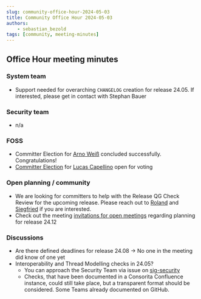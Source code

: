 ```yaml
---
slug: community-office-hour-2024-05-03
title: Community Office Hour 2024-05-03
authors:
    - sebastian_bezold
tags: [community, meeting-minutes]
---
```


## Office Hour meeting minutes

### System team

- Support needed for overarching `CHANGELOG` creation for release 24.05. If interested, please get in contact with Stephan Bauer

### Security team

- n/a

### FOSS

- Committer Election for [Arno Weiß](https://github.com/arnoweiss) concluded successfully. Congratulations!
- [Committer Election](https://projects.eclipse.org/projects/automotive.tractusx/elections/election-lucas-capellino-committer-eclipse-tractus-x) for [Lucas Capellino](https://github.com/ds-lcapellino) open for voting

### Open planning / community

- We are looking for committers to help with the Release QG Check Review for the upcoming release. Please reach out to [Roland](https://github.com/RolaH1t) and [Siegfried](https://github.com/Siegfriedk) if you are interested.
- Check out the meeting [invitations for open meetings](https://eclipse-tractusx.github.io/community/open-meetings/#one-time-meetings) regarding planning for release 24.12

### Discussions

- Are there defined deadlines for release 24.08 -> No one in the meeting did know of one yet
- Interoperability and Thread Modelling checks in 24.05?
  - You can approach the Security Team via issue on [sig-security](https://github.com/eclipse-tractusx/sig-security)
  - Checks, that have been documented in a Consorita Confluence instance, could still take place, but a transparent format should be considered.
    Some Teams already documented on GitHub.
